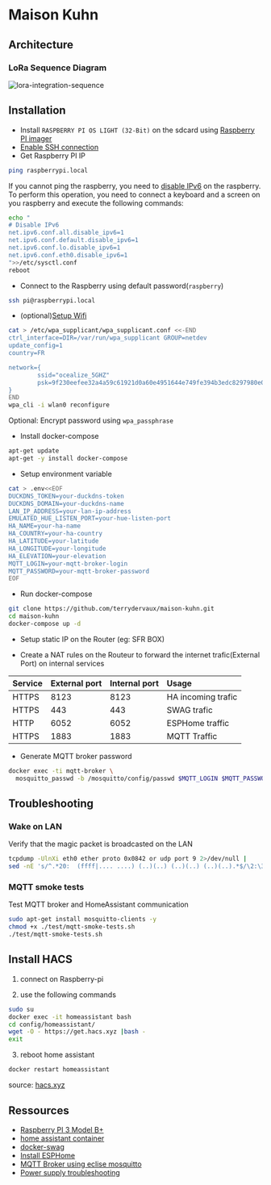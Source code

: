 # Maison Kuhn

## Architecture

### LoRa Sequence Diagram

![lora-integration-sequence](http://www.plantuml.com/plantuml/proxy?cache=no&src=https://raw.githubusercontent.com/terrydervaux/maison-kuhn/master/doc/lora-integration-sequence.iuml)

## Installation

* Install ``RASPBERRY PI OS LIGHT (32-Bit)`` on the sdcard using [Raspberry PI imager](https://www.raspberrypi.org/software/)
* [Enable SSH connection](https://www.raspberrypi.org/documentation/remote-access/ssh/)
* Get Raspberry PI IP
  
```sh
ping raspberrypi.local
```

If you cannot ping the raspberry, you need to [disable IPv6](https://www.howtoraspberry.com/2020/04/disable-ipv6-on-raspberry-pi/)
on the raspberry. To perform this operation, you need to connect a keyboard and
a screen on you raspberry and execute the following commands:

```sh
echo "
# Disable IPv6
net.ipv6.conf.all.disable_ipv6=1
net.ipv6.conf.default.disable_ipv6=1
net.ipv6.conf.lo.disable_ipv6=1
net.ipv6.conf.eth0.disable_ipv6=1
">>/etc/sysctl.conf
reboot
```

* Connect to the Raspberry using default password(``raspberry``)

```sh
ssh pi@raspberrypi.local
```

* (optional)[Setup Wifi](https://www.raspberrypi.com/documentation/computers/configuration.html#configuring-networking31)

```sh
cat > /etc/wpa_supplicant/wpa_supplicant.conf <<-END
ctrl_interface=DIR=/var/run/wpa_supplicant GROUP=netdev
update_config=1
country=FR

network={
        ssid="ocealize_5GHZ"
        psk=9f230eefee32a4a59c61921d0a60e4951644e749fe394b3edc8297980e0618cd
}
END
wpa_cli -i wlan0 reconfigure
```

Optional: Encrypt password using `wpa_passphrase`

* Install docker-compose

```sh
apt-get update
apt-get -y install docker-compose
```

* Setup environment variable

```bash
cat > .env<<EOF
DUCKDNS_TOKEN=your-duckdns-token
DUCKDNS_DOMAIN=your-duckdns-name
LAN_IP_ADDRESS=your-lan-ip-address
EMULATED_HUE_LISTEN_PORT=your-hue-listen-port
HA_NAME=your-ha-name
HA_COUNTRY=your-ha-country
HA_LATITUDE=your-latitude
HA_LONGITUDE=your-longitude
HA_ELEVATION=your-elevation
MQTT_LOGIN=your-mqtt-broker-login
MQTT_PASSWORD=your-mqtt-broker-password
EOF
```

* Run docker-compose

```bash
git clone https://github.com/terrydervaux/maison-kuhn.git
cd maison-kuhn
docker-compose up -d 
```

* Setup static IP on the Router (eg: SFR BOX)

* Create a NAT rules on the Routeur to forward the internet trafic(External Port) 
  on internal services

| Service | External port | Internal port | Usage              |
| :------ | :------------ | :------------ | :----------------- |
| HTTPS   | 8123          | 8123          | HA incoming trafic |
| HTTPS   | 443           | 443           | SWAG trafic        |
| HTTP    | 6052          | 6052          | ESPHome traffic    |
| HTTPS   | 1883          | 1883          | MQTT Traffic       |

* Generate MQTT broker password

```bash
docker exec -ti mqtt-broker \
  mosquitto_passwd -b /mosquitto/config/passwd $MQTT_LOGIN $MQTT_PASSWORD
```

## Troubleshooting

### Wake on LAN

Verify that the magic packet is broadcasted on the LAN

```bash
tcpdump -UlnXi eth0 ether proto 0x0842 or udp port 9 2>/dev/null |
sed -nE 's/^.*20:  (ffff|.... ....) (..)(..) (..)(..) (..)(..).*$/\2:\3:\4:\5:\6:\7/p'
```

### MQTT smoke tests

Test MQTT broker and HomeAssistant communication

```bash
sudo apt-get install mosquitto-clients -y
chmod +x ./test/mqtt-smoke-tests.sh
./test/mqtt-smoke-tests.sh
```

## Install HACS

1. connect on Raspberry-pi

2. use the following commands

```bash
sudo su
docker exec -it homeassistant bash
cd config/homeassistant/
wget -O - https://get.hacs.xyz |bash -
exit
```

3. reboot home assistant

```bash
docker restart homeassistant
```

source: [hacs.xyz](https://hacs.xyz/docs/setup/download)

## Ressources

* [Raspberry PI 3 Model B+](https://www.raspberrypi.org/products/raspberry-pi-3-model-b-plus/)
* [home assistant container](https://www.home-assistant.io/installation/odroid#install-home-assistant-container)
* [docker-swag](https://github.com/linuxserver/docker-swag)
* [Install ESPHome](https://esphome.io/guides/getting_started_command_line.html)
* [MQTT Broker using eclise mosquitto](https://hub.docker.com/_/eclipse-mosquitto) 
* [Power supply troubleshooting](https://pimylifeup.com/raspberry-pi-low-voltage-warning/)
